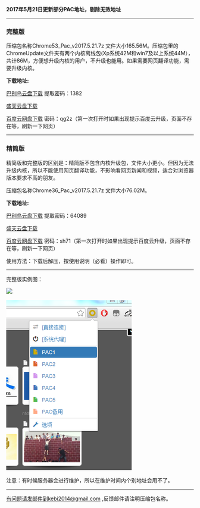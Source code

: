 **2017年5月21日更新部分PAC地址，剔除无效地址**

***

### 完整版

压缩包名称Chrome53_Pac_v2017.5.21.7z 文件大小165.56M。压缩包里的ChromeUpdate文件夹有两个内核离线包(Xp系统42M和win7及以上系统44M），共计86M，方便想升级内核的用户，不升级也能用。如果需要网页翻译功能，需要升级内核。

**下载地址:**

[巴别鸟云盘下载](http://www.babel.cc/share.do?s=833392390889322) 提取密码：1382

[盛天云盘下载](http://pan.stnts.com/s/0PK9JRQ)

[百度云网盘下载](http://pan.baidu.com/s/1jIieKi6) 密码：qg2z（第一次打开时如果出现提示百度云升级，页面不存在等，刷新一下网页）


***

### 精简版

精简版和完整版的区别是：精简版不包含内核升级包，文件大小更小。但因为无法升级内核，所以不能使用网页翻译功能，不影响看网页新闻和视频，适合对浏览器版本要求不高的朋友。

压缩包名称Chrome36_Pac_v2017.5.21.7z 文件大小76.02M。

**下载地址:**

[巴别鸟云盘下载](http://www.babel.cc/share.do?s=2815998265535184) 提取密码：64089

[盛天云盘下载](http://pan.stnts.com/s/WWotJRR)

[百度云网盘下载](http://pan.baidu.com/s/1i5zbHIX) 密码：sh71（第一次打开时如果出现提示百度云升级，页面不存在等，刷新一下网页）


使用方法：下载后解压，按使用说明（必看）操作即可。


***

完整版实例图：

![](https://raw.githubusercontent.com/Alvin9999/pac2/master/pac新版1.png)

![](https://raw.githubusercontent.com/Alvin9999/crp_up/master/pac12.PNG)


注意：有时候服务器会进行维护，所以在维护时间内个别地址会用不了。


***


有问题请发邮件到kebi2014@gmail.com ,反馈邮件请注明压缩包名称。
